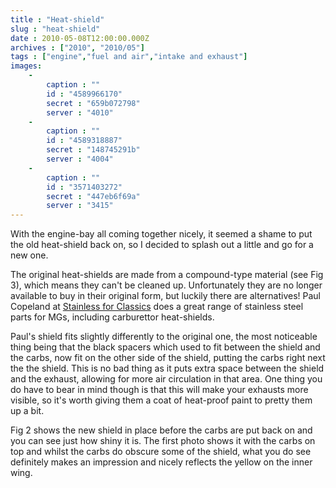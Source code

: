 ```yaml
---
title : "Heat-shield"
slug : "heat-shield"
date : 2010-05-08T12:00:00.000Z
archives : ["2010", "2010/05"]
tags : ["engine","fuel and air","intake and exhaust"]
images:
    -
        caption : ""
        id : "4589966170"
        secret : "659b072798"
        server : "4010"
    -
        caption : ""
        id : "4589318887"
        secret : "148745291b"
        server : "4004"
    -
        caption : ""
        id : "3571403272"
        secret : "447eb6f69a"
        server : "3415"
---
```


With the engine-bay all coming together nicely, it seemed a shame to put the old heat-shield back on, so I decided to splash out a little and go for a new one.


The original heat-shields are made from a compound-type material (see Fig 3), which means they can't be cleaned up. Unfortunately they are no longer available to buy in their original form, but luckily there are alternatives! Paul Copeland at [Stainless for Classics](http://www.stainlessforclassics.co.uk) does a great range of stainless steel parts for MGs, including carburettor heat-shields.


Paul's shield fits slightly differently to the original one, the most noticeable thing being that the black spacers which used to fit between the shield and the carbs, now fit on the other side of the shield, putting the carbs right next the the shield. This is no bad thing as it puts extra space between the shield and the exhaust, allowing for more air circulation in that area. One thing you do have to bear in mind though is that this will make your exhausts more visible, so it's worth giving them a coat of heat-proof paint to pretty them up a bit.


Fig 2 shows the new shield in place before the carbs are put back on and you can see just how shiny it is. The first photo shows it with the carbs on top and whilst the carbs do obscure some of the shield, what you do see definitely makes an impression and nicely reflects the yellow on the inner wing.